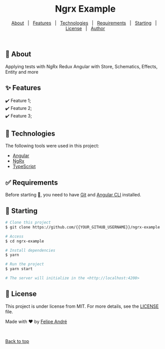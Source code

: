 <h1 align="center">Ngrx Example</h1>

<!-- Status -->

<!-- <h4 align="center"> 
	🚧  Ngrx Example 🚀 Under construction...  🚧
</h4> 

<hr> -->

<p align="center">
  <a href="#dart-about">About</a> &#xa0; | &#xa0; 
  <a href="#sparkles-features">Features</a> &#xa0; | &#xa0;
  <a href="#rocket-technologies">Technologies</a> &#xa0; | &#xa0;
  <a href="#white_check_mark-requirements">Requirements</a> &#xa0; | &#xa0;
  <a href="#checkered_flag-starting">Starting</a> &#xa0; | &#xa0;
  <a href="#memo-license">License</a> &#xa0; | &#xa0;
  <a href="https://github.com/flubyGit target="_blank">Author</a>
</p>

<br>

## :dart: About ##

Applying tests with NgRx Redux Angular with Store, Schematics, Effects, Entity and more

## :sparkles: Features ##

:heavy_check_mark: Feature 1;\
:heavy_check_mark: Feature 2;\
:heavy_check_mark: Feature 3;

## :rocket: Technologies ##

The following tools were used in this project:

- [Angular](https://angular.io/)
- [NgRx](https://ngrx.io/)
- [TypeScript](https://www.typescriptlang.org/)

## :white_check_mark: Requirements ##

Before starting :checkered_flag:, you need to have [Git](https://git-scm.com) and [Angular CLI](https://cli.angular.io/) installed.

## :checkered_flag: Starting ##

```bash
# Clone this project
$ git clone https://github.com/{{YOUR_GITHUB_USERNAME}}/ngrx-example

# Access
$ cd ngrx-example

# Install dependencies
$ yarn

# Run the project
$ yarn start

# The server will initialize in the <http://localhost:4200>
```

## :memo: License ##

This project is under license from MIT. For more details, see the [LICENSE](LICENSE.md) file.


Made with :heart: by <a href="https://github.com/flubyGit" target="_blank">Felipe André</a>

&#xa0;

<a href="#top">Back to top</a>
